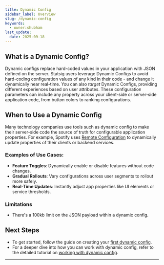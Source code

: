 ```yaml
---
title: Dynamic Config
sidebar_label: Overview
slug: /dynamic-config
keywords:
  - owner:shubham
last_update:
  date: 2025-09-18
---
```


## What is a Dynamic Config?

Dynamic configs replace hard-coded values in your application with JSON defined on the server. Statsig users leverage Dynamic Configs to avoid hard-coding configuration values of any kind in their code - and change it dynamically near real-time. You can also *target* Dynamic Configs, providing different experiences based on user attributes. These configuration parameters can include any property across your client-side or server-side application code, from button colors to ranking configurations.

## When to Use a Dynamic Config

Many technology companies use tools such as dynamic config to make their server-side code the source of truth for configurable application properties. For example, Spotify uses [Remote Configuration](https://engineering.atspotify.com/2020/10/29/spotifys-new-experimentation-platform-part-1/) to dynamically update properties of their clients or backend services.

### Examples of Use Cases:
- **Feature Toggles**: Dynamically enable or disable features without code changes.
- **Gradual Rollouts**: Vary configurations across user segments to rollout more safely.
- **Real-Time Updates**: Instantly adjust app properties like UI elements or service thresholds.

### Limitations

- There's a 100kb limit on the JSON payload within a dynamic config.

## Next Steps

- To get started, follow the guide on creating your [first dynamic config](/guides/first-dynamic-config).
- For a deeper dive into how you can work with dynamic config, refer to the detailed tutorial on [working with dynamic config](/dynamic-config/working-with).

---
